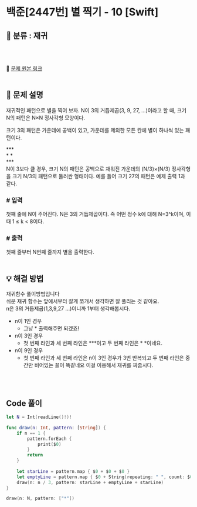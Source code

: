 # 백준[2447번] 별 찍기 - 10 [Swift]

## 🔎 분류 : 재귀

<br><br>

🔗 [문제 원본 링크](https://www.acmicpc.net/problem/2447)
<br><br>

## 📝 문제 설명
재귀적인 패턴으로 별을 찍어 보자. N이 3의 거듭제곱(3, 9, 27, ...)이라고 할 때, 크기 N의 패턴은 N×N 정사각형 모양이다.
<br>

크기 3의 패턴은 가운데에 공백이 있고, 가운데를 제외한 모든 칸에 별이 하나씩 있는 패턴이다.

\*\*\*<br>
\*  \*<br>
\*\*\*<br>
N이 3보다 클 경우, 크기 N의 패턴은 공백으로 채워진 가운데의 (N/3)×(N/3) 정사각형을 크기 N/3의 패턴으로 둘러싼 형태이다. 예를 들어 크기 27의 패턴은 예제 출력 1과 같다.



### # 입력
첫째 줄에 N이 주어진다. N은 3의 거듭제곱이다. 즉 어떤 정수 k에 대해 N=3^k이며, 이때 1 ≤ k < 8이다.


### # 출력
첫째 줄부터 N번째 줄까지 별을 출력한다.
<br><br>

## 💡 해결 방법
재귀함수 풀이방법입니다 <br>
쉬운 재귀 함수는 앞에서부터 잘게 쪼개서 생각하면 잘 풀리는 것 같아요. <br>
n은 3의 거듭제곱(1,3,9,27 ...)이니까 1부터 생각해봅시다. <br>
- n이 1인 경우 
    -    그냥 * 출력해주면 되겠죠!
- n이 3인 경우
    - 첫 번째 라인과 세 번째 라인은 \*\*\*이고 두 번째 라인은 \* \*이네요.
- n이 9인 경우
    -  첫 번째 라인과 세 번째 라인은 n이 3인 경우가 3번 반복되고 두 번째 라인은 중간만 비어있는 꼴이 똑같네요 이걸 이용해서 재귀를 짜줍시다.


<br><br>

## Code 풀이
```Swift
let N = Int(readLine()!)!

func draw(n: Int, pattern: [String]) {
    if n == 1 {
        pattern.forEach {
            print($0)
        }
        return
    }
    
    let starLine = pattern.map { $0 + $0 + $0 }
    let emptyLine = pattern.map { $0 + String(repeating: " ", count: $0.count) + $0 }
    draw(n: n / 3, pattern: starLine + emptyLine + starLine)
}

draw(n: N, pattern: ["*"])
```
